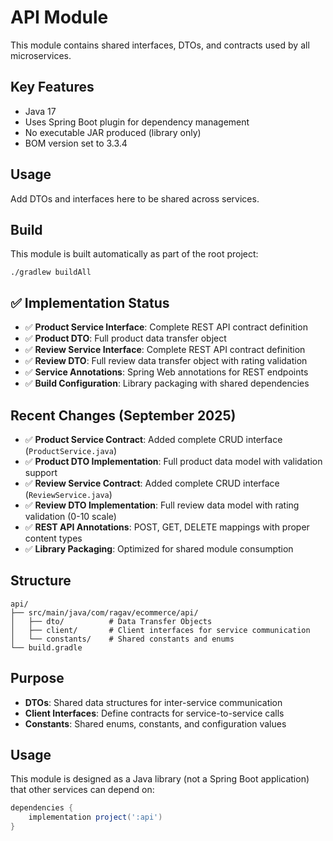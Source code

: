 # API Module

This module contains shared interfaces, DTOs, and contracts used by all microservices.

## Key Features
- Java 17
- Uses Spring Boot plugin for dependency management
- No executable JAR produced (library only)
- BOM version set to 3.3.4

## Usage
Add DTOs and interfaces here to be shared across services.

## Build
This module is built automatically as part of the root project:

```
./gradlew buildAll
```

## ✅ **Implementation Status**
- ✅ **Product Service Interface**: Complete REST API contract definition
- ✅ **Product DTO**: Full product data transfer object
- ✅ **Review Service Interface**: Complete REST API contract definition
- ✅ **Review DTO**: Full review data transfer object with rating validation
- ✅ **Service Annotations**: Spring Web annotations for REST endpoints
- ✅ **Build Configuration**: Library packaging with shared dependencies

## Recent Changes (September 2025)
- ✅ **Product Service Contract**: Added complete CRUD interface (`ProductService.java`)
- ✅ **Product DTO Implementation**: Full product data model with validation support
- ✅ **Review Service Contract**: Added complete CRUD interface (`ReviewService.java`)
- ✅ **Review DTO Implementation**: Full review data model with rating validation (0-10 scale)
- ✅ **REST API Annotations**: POST, GET, DELETE mappings with proper content types
- ✅ **Library Packaging**: Optimized for shared module consumption

## Structure

```
api/
├── src/main/java/com/ragav/ecommerce/api/
│   ├── dto/          # Data Transfer Objects
│   ├── client/       # Client interfaces for service communication
│   └── constants/    # Shared constants and enums
└── build.gradle
```

## Purpose

- **DTOs**: Shared data structures for inter-service communication
- **Client Interfaces**: Define contracts for service-to-service calls
- **Constants**: Shared enums, constants, and configuration values

## Usage

This module is designed as a Java library (not a Spring Boot application) that other services can depend on:

```gradle
dependencies {
    implementation project(':api')
}
```